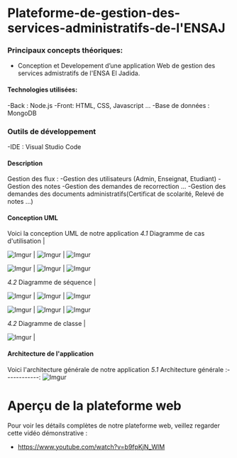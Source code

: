 # Plateforme-de-gestion-des-services-administratifs-de-l'ENSAJ
### Principaux concepts théoriques: 
-   Conception et Developement d’une application Web de gestion des services admistratifs de l'ENSA El Jadida.


#### Technologies utilisées:
-Back : Node.js
-Front: HTML, CSS, Javascript ...
-Base de données : MongoDB

### Outils de développement
-IDE : Visual Studio Code

#### Description

Gestion des flux :
-Gestion des utilisateurs (Admin, Enseignat, Etudiant)
-Gestion des notes
-Gestion des demandes de recorrection ...
-Gestion des demandes des documents administratifs(Certificat de scolarité, Relevé de notes ...)


#### Conception UML

Voici la conception UML de notre application
*4.1* Diagramme de cas d'utilisation  | 

![Imgur](https://imgur.com/KaoLMww.jpg)  |  ![Imgur](https://imgur.com/1f142Wd.jpg)  |  ![Imgur](https://imgur.com/1f142Wd.jpg) 

![Imgur](https://imgur.com/KaoLMww.jpg)  |  ![Imgur](https://imgur.com/1f142Wd.jpg)  |  ![Imgur](https://imgur.com/1f142Wd.jpg) 

*4.2* Diagramme de séquence |

![Imgur](https://imgur.com/KaoLMww.jpg)  |  ![Imgur](https://imgur.com/1f142Wd.jpg)  |  ![Imgur](https://imgur.com/1f142Wd.jpg) 

![Imgur](https://imgur.com/KaoLMww.jpg)  |  ![Imgur](https://imgur.com/1f142Wd.jpg)  |  ![Imgur](https://imgur.com/1f142Wd.jpg) 

*4.2* Diagramme de classe | 

![Imgur](https://imgur.com/KaoLMww.jpg)  |

#### Architecture de l'application

Voici l'architecture générale de notre application
*5.1* Architecture générale
:------------:
![Imgur](https://imgur.com/EltgZQR.jpg) 


# Aperçu de la plateforme web
  Pour voir les détails complètes de notre plateforme web, veillez regarder cette vidéo démonstrative :
- https://www.youtube.com/watch?v=b9fpKjN_WlM
